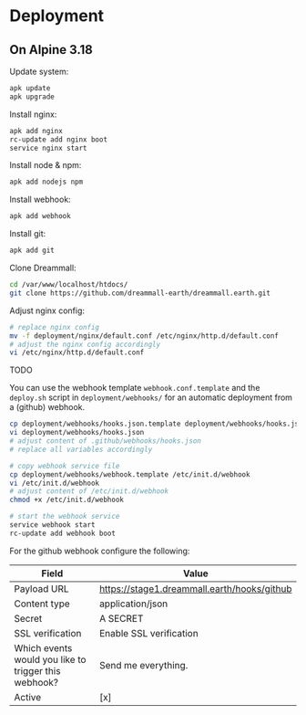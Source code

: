 # Deployment

## On Alpine 3.18

Update system:
```bash
apk update
apk upgrade
```

Install nginx:
```bash
apk add nginx
rc-update add nginx boot
service nginx start
```

Install node & npm:
```bash
apk add nodejs npm
```

Install webhook:
```bash
apk add webhook
```

Install git:
```bash
apk add git
```

Clone Dreammall:
```bash
cd /var/www/localhost/htdocs/
git clone https://github.com/dreammall-earth/dreammall.earth.git
```

Adjust nginx config:
```bash
# replace nginx config
mv -f deployment/nginx/default.conf /etc/nginx/http.d/default.conf
# adjust the nginx config accordingly
vi /etc/nginx/http.d/default.conf
```

TODO

You can use the webhook template `webhook.conf.template` and the `deploy.sh` script in `deployment/webhooks/` for an automatic deployment from a (github) webhook.

```bash
cp deployment/webhooks/hooks.json.template deployment/webhooks/hooks.json
vi deployment/webhooks/hooks.json
# adjust content of .github/webhooks/hooks.json
# replace all variables accordingly

# copy webhook service file
cp deployment/webhooks/webhook.template /etc/init.d/webhook
vi /etc/init.d/webhook
# adjust content of /etc/init.d/webhook
chmod +x /etc/init.d/webhook

# start the webhook service
service webhook start
rc-update add webhook boot
```

For the github webhook configure the following:

| Field                                                | Value                                       |
|------------------------------------------------------|---------------------------------------------|
| Payload URL                                          | https://stage1.dreammall.earth/hooks/github |
| Content type                                         | application/json                            |
| Secret                                               | A SECRET                                    |
| SSL verification                                     | Enable SSL verification                     |
| Which events would you like to trigger this webhook? | Send me everything.                         |
| Active                                               | [x]                                         |